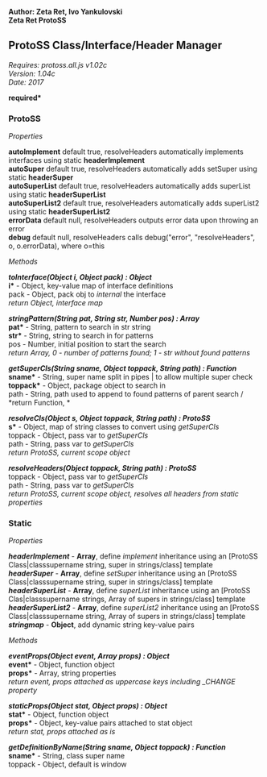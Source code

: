__Author: Zeta Ret, Ivo Yankulovski__  
__Zeta Ret ProtoSS__  
## ProtoSS Class/Interface/Header Manager  
*Requires: protoss.all.js v1.02c*  
*Version: 1.04c*  
*Date: 2017*  

__required*__

### ProtoSS  

*Properties*  

__autoImplement__ default true, resolveHeaders automatically implements interfaces using static __headerImplement__  
__autoSuper__ default true, resolveHeaders automatically adds setSuper using static __headerSuper__  
__autoSuperList__ default true, resolveHeaders automatically adds superList using static __headerSuperList__  
__autoSuperList2__ default true, resolveHeaders automatically adds superList2 using static __headerSuperList2__  
__errorData__ default null, resolveHeaders outputs error data upon throwing an error  
__debug__ default null, resolveHeaders calls debug("error", "resolveHeaders", o, o.errorData), where o=this  

*Methods*  

__*toInterface(Object i, Object pack) : Object*__  
__i*__ - Object, key-value map of interface definitions  
pack - Object, pack obj to *internal* the interface  
*return Object, interface map* 

__*stringPattern(String pat, String str, Number pos) : Array*__  
__pat*__ - String, pattern to search in str string  
__str*__ - String, string to search in for patterns  
pos - Number, initial position to start the search  
*return Array, 0 - number of patterns found; 1 - str without found patterns*

__*getSuperCls(String sname, Object toppack, String path) : Function*__  
__sname*__ - String, super name split in pipes | to allow multiple super check  
__toppack*__ - Object, package object to search in  
path - String, path used to append to found patterns of parent search /  
*return Function, *

__*resolveCls(Object s, Object toppack, String path) : ProtoSS*__  
__s*__ - Object, map of string classes to convert using *getSuperCls*  
toppack - Object, pass var to *getSuperCls*  
path - String, pass var to *getSuperCls*  
*return ProtoSS, current scope object*

__*resolveHeaders(Object toppack, String path) : ProtoSS*__  
toppack - Object, pass var to *getSuperCls*  
path - String, pass var to *getSuperCls*  
*return ProtoSS, current scope object, resolves all headers from static properties*


### Static  

*Properties*  

__*headerImplement*__ - __Array__, define *implement* inheritance using an [ProtoSS Class|classsupername string, super in strings/class] template   
__*headerSuper*__ - __Array__, define *setSuper* inheritance using an [ProtoSS Class|classsupername string, super in strings/class] template  
__*headerSuperList*__ - __Array__, define *superList* inheritance using an [ProtoSS Clas|classsupername strings, Array of supers in strings/class] template   
__*headerSuperList2*__ - __Array__, define *superList2* inheritance using an [ProtoSS Class|classsupername string, Array of supers in strings/class] template  
__*stringmap*__ - __Object__, add dynamic string key-value pairs  

*Methods*  

__*eventProps(Object event, Array props) : Object*__   
__event*__ - Object, function object  
__props*__ - Array, string properties  
*return event, props attached as uppercase keys including _CHANGE property*

__*staticProps(Object stat, Object props) : Object*__  
__stat*__ - Object, function object  
__props*__ - Object, key-value pairs attached to stat object  
*return stat, props attached as is*

__*getDefinitionByName(String sname, Object toppack) : Function*__  
__sname*__ - String, class super name  
toppack - Object, default is window  